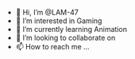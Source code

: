 - 👋 Hi, I’m @LAM-47
- 👀 I’m interested in Gaming
- 🌱 I’m currently learning Animation
- 💞️ I’m looking to collaborate on 
- 📫 How to reach me ...

<!---
LAM-47/LAM-47 is a ✨ special ✨ repository because its `README.md` (this file) appears on your GitHub profile.
You can click the Preview link to take a look at your changes.
--->
